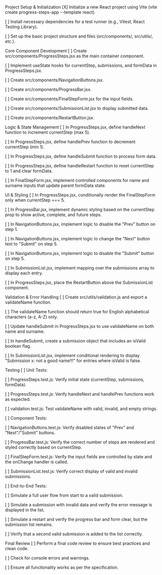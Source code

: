 Project Setup & Initialization
[X] Initialize a new React project using Vite (vite create progress-steps-app --template react).

[ ] Install necessary dependencies for a test runner (e.g., Vitest, React Testing Library).

[ ] Set up the basic project structure and files (src/components/, src/utils/, etc.).

Core Component Development
[ ] Create src/components/ProgressSteps.jsx as the main container component.

[ ] Implement useState hooks for currentStep, submissions, and formData in ProgressSteps.jsx.

[ ] Create src/components/NavigationButtons.jsx.

[ ] Create src/components/ProgressBar.jsx.

[ ] Create src/components/FinalStepForm.jsx for the input fields.

[ ] Create src/components/SubmissionList.jsx to display submitted data.

[ ] Create src/components/RestartButton.jsx.

Logic & State Management
[ ] In ProgressSteps.jsx, define handleNext function to increment currentStep (max 5).

[ ] In ProgressSteps.jsx, define handlePrev function to decrement currentStep (min 1).

[ ] In ProgressSteps.jsx, define handleSubmit function to process form data.

[ ] In ProgressSteps.jsx, define handleRestart function to reset currentStep to 1 and clear formData.

[ ] In FinalStepForm.jsx, implement controlled components for name and surname inputs that update parent formData state.

UI & Styling
[ ] In ProgressSteps.jsx, conditionally render the FinalStepForm only when currentStep === 5.

[ ] In ProgressBar.jsx, implement dynamic styling based on the currentStep prop to show active, complete, and future steps.

[ ] In NavigationButtons.jsx, implement logic to disable the "Prev" button on step 1.

[ ] In NavigationButtons.jsx, implement logic to change the "Next" button text to "Submit" on step 5.

[ ] In NavigationButtons.jsx, implement logic to disable the "Submit" button on step 5.

[ ] In SubmissionList.jsx, implement mapping over the submissions array to display each entry.

[ ] In ProgressSteps.jsx, place the RestartButton above the SubmissionList component.

Validation & Error Handling
[ ] Create src/utils/validation.js and export a validateName function.

[ ] The validateName function should return true for English alphabetical characters (a-z, A-Z) only.

[ ] Update handleSubmit in ProgressSteps.jsx to use validateName on both name and surname.

[ ] In handleSubmit, create a submission object that includes an isValid boolean flag.

[ ] In SubmissionList.jsx, implement conditional rendering to display "Submission x: not a good name!!!" for entries where isValid is false.

Testing
[ ] Unit Tests:

[ ] ProgressSteps.test.js: Verify initial state (currentStep, submissions, formData).

[ ] ProgressSteps.test.js: Verify handleNext and handlePrev functions work as expected.

[ ] validation.test.js: Test validateName with valid, invalid, and empty strings.

[ ] Component Tests:

[ ] NavigationButtons.test.js: Verify disabled states of "Prev" and "Next"/"Submit" buttons.

[ ] ProgressBar.test.js: Verify the correct number of steps are rendered and styled correctly based on currentStep.

[ ] FinalStepForm.test.js: Verify the input fields are controlled by state and the onChange handler is called.

[ ] SubmissionList.test.js: Verify correct display of valid and invalid submissions.

[ ] End-to-End Tests:

[ ] Simulate a full user flow from start to a valid submission.

[ ] Simulate a submission with invalid data and verify the error message is displayed in the list.

[ ] Simulate a restart and verify the progress bar and form clear, but the submission list remains.

[ ] Verify that a second valid submission is added to the list correctly.

Final Review
[ ] Perform a final code review to ensure best practices and clean code.

[ ] Check for console errors and warnings.

[ ] Ensure all functionality works as per the specification.